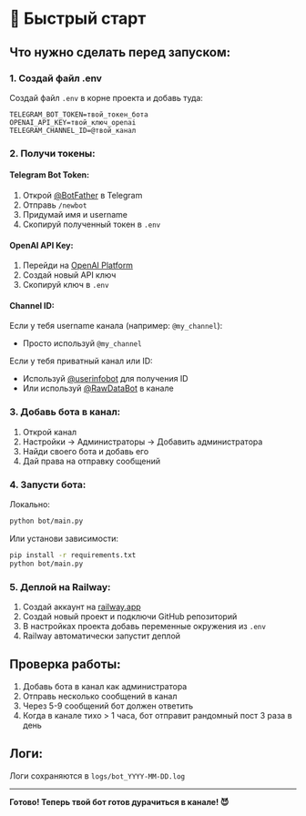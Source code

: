 # 🚀 Быстрый старт

## Что нужно сделать перед запуском:

### 1. Создай файл .env
Создай файл `.env` в корне проекта и добавь туда:

```env
TELEGRAM_BOT_TOKEN=твой_токен_бота
OPENAI_API_KEY=твой_ключ_openai
TELEGRAM_CHANNEL_ID=@твой_канал
```

### 2. Получи токены:

#### Telegram Bot Token:
1. Открой [@BotFather](https://t.me/BotFather) в Telegram
2. Отправь `/newbot`
3. Придумай имя и username
4. Скопируй полученный токен в `.env`

#### OpenAI API Key:
1. Перейди на [OpenAI Platform](https://platform.openai.com/api-keys)
2. Создай новый API ключ
3. Скопируй ключ в `.env`

#### Channel ID:
Если у тебя username канала (например: `@my_channel`):
- Просто используй `@my_channel`

Если у тебя приватный канал или ID:
- Используй [@userinfobot](https://t.me/userinfobot) для получения ID
- Или используй [@RawDataBot](https://t.me/RawDataBot) в канале

### 3. Добавь бота в канал:
1. Открой канал
2. Настройки → Администраторы → Добавить администратора
3. Найди своего бота и добавь его
4. Дай права на отправку сообщений

### 4. Запусти бота:

Локально:
```bash
python bot/main.py
```

Или установи зависимости:
```bash
pip install -r requirements.txt
python bot/main.py
```

### 5. Деплой на Railway:

1. Создай аккаунт на [railway.app](https://railway.app)
2. Создай новый проект и подключи GitHub репозиторий
3. В настройках проекта добавь переменные окружения из `.env`
4. Railway автоматически запустит деплой

## Проверка работы:

1. Добавь бота в канал как администратора
2. Отправь несколько сообщений в канал
3. Через 5-9 сообщений бот должен ответить
4. Когда в канале тихо > 1 часа, бот отправит рандомный пост 3 раза в день

## Логи:

Логи сохраняются в `logs/bot_YYYY-MM-DD.log`

---

**Готово! Теперь твой бот готов дурачиться в канале! 😈**

